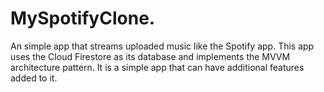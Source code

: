 # MySpotifyClone.
An simple app that streams uploaded music like the Spotify app. 
This app uses the Cloud Firestore as its database and implements the MVVM architecture pattern.
It is a simple app that can have additional features added to it.
